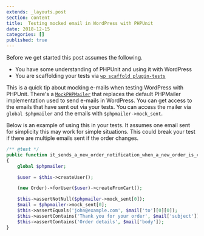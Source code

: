 ```yaml
---
extends: _layouts.post
section: content
title:  Testing mocked email in WordPress with PHPUnit
date: 2018-12-15
categories: []
published: true
---
```


<div class="alert alert-info">
    <p>Before we get started this post assumes the following.</p>
    <ul>
        <li>
            You have some understanding of PHPUnit and using it with WordPress
        </li>
        <li>
            You are scaffolding your tests via <a href="https://developer.wordpress.org/cli/commands/scaffold/plugin-tests/"><code>wp scaffold plugin-tests</code></a>
        </li>
    </ul>
</div>

This is a quick tip about mocking e-mails when testing WordPress with PHPUnit. There's a [`MockPHPMailer`](https://core.trac.wordpress.org/browser/trunk/tests/phpunit/includes/mock-mailer.php) that replaces the default PHPMailer implementation used to send e-mails in WordPress. You can get access to the emails that have sent out via your tests. You can access the mailer via `global $phpmailer` and the emails with `$phpmailer->mock_sent`.

Below is an example of using this in your tests. It assumes one email sent for simplicity this may work for simple situations. This could break your test if there are multiple emails sent if the order changes.

```php
/** @test */
public function it_sends_a_new_order_notification_when_a_new_order_is_created()
{
    global $phpmailer;

    $user = $this->createUser();

    (new Order)->forUser($user)->createFromCart();

    $this->assertNotNull($phpmailer->mock_sent[0]);
    $mail = $phpmailer->mock_sent[0];
    $this->assertEquals('john@example.com', $mail['to'][0][0]);
    $this->assertContains('Thank you for your order', $mail['subject']);
    $this->assertContains('Order details', $mail['body']);
}
```
